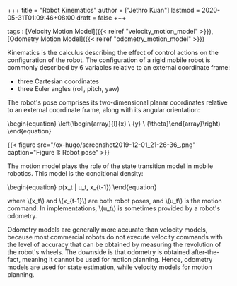 +++
title = "Robot Kinematics"
author = ["Jethro Kuan"]
lastmod = 2020-05-31T01:09:46+08:00
draft = false
+++

tags
: [Velocity Motion Model]({{< relref "velocity_motion_model" >}}), [Odometry Motion Model]({{< relref "odometry_motion_model" >}})

Kinematics is the calculus describing the effect of control actions on
the configuration of the robot. The configuration of a rigid mobile
robot is commonly described by 6 variables relative to an external
coordinate frame:

- three Cartesian coordinates
- three Euler angles (roll, pitch, yaw)

The robot's pose comprises its two-dimensional planar coordinates
relative to an external coordinate frame, along with its angular
orientation:

\begin{equation}
\left(\begin{array}{l}{x} \\ {y} \\ {\theta}\end{array}\right)
\end{equation}

{{< figure src="/ox-hugo/screenshot2019-12-01_21-26-36_.png" caption="Figure 1: Robot pose" >}}

The motion model plays the role of the state transition model in
mobile robotics. This model is the conditional density:

\begin{equation}
p(x_t | u_t, x\_{t-1})
\end{equation}

where \\(x_t\\) and \\(x\_{t-1}\\) are both robot poses, and \\(u_t\\) is the
motion command. In implementations, \\(u_t\\) is sometimes provided by a
robot's odometry.

Odometry models are generally more accurate than velocity models,
because most commercial robots do not execute velocity commands with
the level of accuracy that can be obtained by measuring the revolution
of the robot's wheels. The downside is that odometry is obtained
after-the-fact, meaning it cannot be used for motion planning. Hence,
odometry models are used for state estimation, while velocity models
for motion planning.
